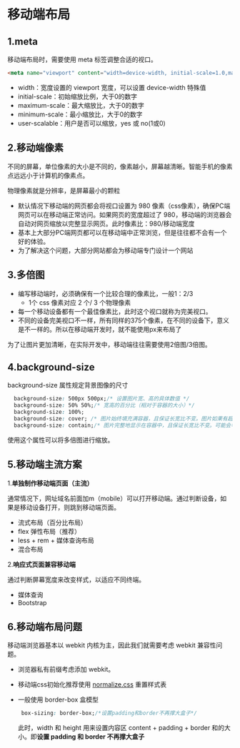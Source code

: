 # 移动端布局

## 1.meta

移动端布局时，需要使用 meta 标签调整合适的视口。

```html
<meta name="viewport" content="width=device-width, initial-scale=1.0,maximum-scale=1.0,minimum-scale=1.0,user-scalable=no">
```

- width：宽度设置的 viewport 宽度，可以设置 device-width 特殊值
- initial-scale：初始缩放比例，大于0的数字
- maximum-scale：最大缩放比，大于0的数字
- minimum-scale：最小缩放比，大于0的数字
- user-scalable：用户是否可以缩放，yes 或 no(1或0)

## 2.移动端像素

不同的屏幕，单位像素的大小是不同的，像素越小，屏幕越清晰。智能手机的像素点远远小于计算机的像素点。

物理像素就是分辨率，是屏幕最小的颗粒

- 默认情况下移动端的网页都会将视口设置为 980 像素（css像素），确保PC端网页可以在移动端正常访问。如果网页的宽度超过了 980，移动端的浏览器会自动对网页缩放以完整显示网页。此时像素比：980/移动端宽度
- 基本上大部分PC端网页都可以在移动端中正常浏览，但是往往都不会有一个好的体验。
- 为了解决这个问题，大部分网站都会为移动端专门设计一个网站

## 3.多倍图

- 编写移动端时，必须确保有一个比较合理的像素比，一般1：2/3
  - 1个 css 像素对应 2 个/ 3 个物理像素
- 每一个移动设备都有一个最佳像素比，此时这个视口就称为完美视口。
- 不同的设备完美视口不一样，所有同样的375个像素，在不同的设备下，意义是不一样的。所以在移动端开发时，就不能使用px来布局了

为了让图片更加清晰，在实际开发中，移动端往往需要使用2倍图/3倍图。

## 4.background-size

background-size 属性规定背景图像的尺寸

```css
  background-size: 500px 500px;/* 设置图片宽、高的具体数值 */
  background-size: 50% 50%;/* 宽高的百分比（相对于容器的大小）*/
  background-size: 100%;
  background-size: cover; /* 图片始终填充满容器，且保证长宽比不变。图片如果有超出部分，则超出部分会被隐藏。 */
  background-size: contain;/* 图片完整地显示在容器中，且保证长宽比不变。可能会导致容器的部分区域为空白。*/
```

使用这个属性可以将多倍图进行缩放。

## 5.移动端主流方案

1.**单独制作移动端页面（主流）**

通常情况下，网址域名前面加m（mobile）可以打开移动端。通过判断设备，如果是移动设备打开，则跳到移动端页面。

- 流式布局（百分比布局）
- flex 弹性布局（推荐）
- less + rem + 媒体查询布局
- 混合布局

2.**响应式页面兼容移动端**

通过判断屏幕宽度来改变样式，以适应不同终端。

- 媒体查询
- Bootstrap

## 6.移动端布局问题

移动端浏览器基本以 webkit 内核为主，因此我们就需要考虑 webkit 兼容性问题。

- 浏览器私有前缀考虑添加 webkit。

- 移动端css初始化推荐使用 [normalize.css](https://github.com/necolas/normalize.css) 重置样式表

- 一般使用 border-box 盒模型

  ```css
   box-sizing: border-box;/*设置padding和border不再撑大盒子*/
  ```

  此时，width 和 height 用来设置内容区 content + padding + border 和的大小。即**设置 padding 和 border 不再撑大盒子**
